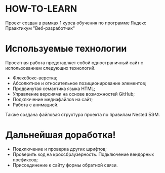 # HOW-TO-LEARN


Проект создан в рамках 1 курса обучения по программе Яндекс Праактикум "Веб-разработчик"


# Используемые технологии

Проектная работа представляет собой одностраничный сайт с использованием следующих технологий.
  - Флексбокс-верстка;
  - Абсолютное и относительное позиционирование элементов;
  - Продвинутая семантика языка HTML;
  - Управление версиями на основе возможностей GitHub;
  - Подключение медиафайлов на сайт;
  - Работа с анимацией.

Также создана файловая структура  проекта по правилам Nested БЭМ.


# Дальнейшая доработка!

  - Подключение и проверка других шрифтов;
  - Проверить код на кроссбраузерность. Подключение вендорных префиксов;
  - Присоединение к сайту формы обратной связи.
